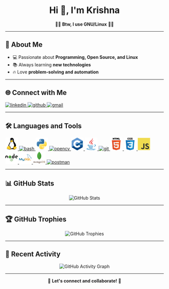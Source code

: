  <h1 align="center">Hi 👋, I'm Krishna</h1>
 
 <p align="center">
   🐃🐧 <strong>Btw, I use GNU/Linux</strong> 🐧🐃
 </p>
 
 ---
 
 ## 🚀 About Me
 - 💻 Passionate about **Programming, Open Source, and Linux**
 - 📚 Always learning **new technologies**
 - 🔥 Love **problem-solving and automation**
 
 ---
 
 ## 🌐 Connect with Me
 <p align="left">
   <a href="www.linkedin.com/in/krishna-subramaniyan" target="_blank"> <img src="https://cdn.jsdelivr.net/npm/simple-icons@v3/icons/linkedin.svg" alt="linkedin" width="40" height="40"/> </a>
   <a href="https://github.com/krishnaSubramaniyan/krishnaSubramaniyan" target="_blank"> <img src="https://cdn.jsdelivr.net/npm/simple-icons@v3/icons/github.svg" alt="github" width="40" height="40"/> </a>
   <a href="mailto:krishnasubramaniyan.ks@gmail.com"> <img src="https://cdn.jsdelivr.net/npm/simple-icons@v3/icons/gmail.svg" alt="gmail" width="40" height="40"/> </a>
 </p>
 
 ---
 
 ## 🛠️ Languages and Tools
 
 <p align="left">
   <a href="https://www.linux.org/" target="_blank" rel="noreferrer"> <img src="https://raw.githubusercontent.com/devicons/devicon/master/icons/linux/linux-original.svg" alt="linux" width="40" height="40"/> </a>
   <a href="https://www.gnu.org/software/bash/" target="_blank" rel="noreferrer"> <img src="https://www.vectorlogo.zone/logos/gnu_bash/gnu_bash-icon.svg" alt="bash" width="40" height="40"/> </a>
   <a href="https://www.python.org" target="_blank" rel="noreferrer"> <img src="https://raw.githubusercontent.com/devicons/devicon/master/icons/python/python-original.svg" alt="python" width="40" height="40"/> </a>
   <a href="https://opencv.org/" target="_blank" rel="noreferrer"> <img src="https://www.vectorlogo.zone/logos/opencv/opencv-icon.svg" alt="opencv" width="40" height="40"/> </a>
   <a href="https://www.w3schools.com/cpp/" target="_blank" rel="noreferrer"> <img src="https://raw.githubusercontent.com/devicons/devicon/master/icons/cplusplus/cplusplus-original.svg" alt="cplusplus" width="40" height="40"/> </a>
   <a href="https://www.java.com" target="_blank" rel="noreferrer"> <img src="https://raw.githubusercontent.com/devicons/devicon/master/icons/java/java-original.svg" alt="java" width="40" height="40"/> </a>
   <a href="https://git-scm.com/" target="_blank" rel="noreferrer"> <img src="https://www.vectorlogo.zone/logos/git-scm/git-scm-icon.svg" alt="git" width="40" height="40"/> </a>
   <a href="https://www.w3.org/html/" target="_blank" rel="noreferrer"> <img src="https://raw.githubusercontent.com/devicons/devicon/master/icons/html5/html5-original-wordmark.svg" alt="html5" width="40" height="40"/> </a>
   <a href="https://www.w3schools.com/css/" target="_blank" rel="noreferrer"> <img src="https://raw.githubusercontent.com/devicons/devicon/master/icons/css3/css3-original-wordmark.svg" alt="css3" width="40" height="40"/> </a>
   <a href="https://developer.mozilla.org/en-US/docs/Web/JavaScript" target="_blank" rel="noreferrer"> <img src="https://raw.githubusercontent.com/devicons/devicon/master/icons/javascript/javascript-original.svg" alt="javascript" width="40" height="40"/> </a>
   <a href="https://nodejs.org" target="_blank" rel="noreferrer"> <img src="https://raw.githubusercontent.com/devicons/devicon/master/icons/nodejs/nodejs-original-wordmark.svg" alt="nodejs" width="40" height="40"/> </a>
   <a href="https://www.mysql.com/" target="_blank" rel="noreferrer"> <img src="https://raw.githubusercontent.com/devicons/devicon/master/icons/mysql/mysql-original-wordmark.svg" alt="mysql" width="40" height="40"/> </a>
   <a href="https://www.mongodb.com/" target="_blank" rel="noreferrer"> <img src="https://raw.githubusercontent.com/devicons/devicon/master/icons/mongodb/mongodb-original-wordmark.svg" alt="mongodb" width="40" height="40"/> </a>
   <a href="https://postman.com" target="_blank" rel="noreferrer"> <img src="https://www.vectorlogo.zone/logos/getpostman/getpostman-icon.svg" alt="postman" width="40" height="40"/> </a>
 </p>
 
 ---
 
 ## 📊 GitHub Stats
 <p align="center">
   <img src="https://github-readme-stats.vercel.app/api?username=krishnaSubramaniyan&show_icons=true&theme=radical" alt="GitHub Stats"/>
 </p>
 
 ---
 
 ## 🏆 GitHub Trophies
 <p align="center">
   <img src="https://github-profile-trophy.vercel.app/?username=krishnaSubramaniyan&theme=discord" alt="GitHub Trophies"/>
 </p>
 
 ---
 
 ## 🚀 Recent Activity
 <p align="center">
   <img src="https://github-readme-activity-graph.vercel.app/graph?username=krishnaSubramaniyan&theme=github-dark" alt="GitHub Activity Graph"/>
 </p>
 
 ---
 
 <p align="center"> 
   🚀 <strong>Let's connect and collaborate!</strong> 🚀
 </p>
